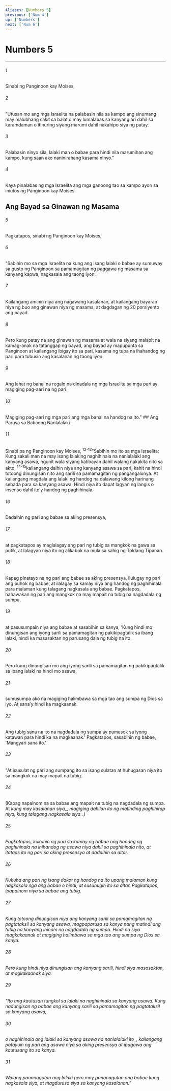 ```yaml
---
Aliases: [Numbers 5]
previous: ['Num 4']
up: ['Numbers']
next: ['Num 6']
---
```

# Numbers 5

***






















###### 1 










Sinabi ng Panginoon kay Moises, 





















###### 2 










"Utusan mo ang mga Israelita na palabasin nila sa kampo ang sinumang may malubhang sakit sa balat o may lumalabas sa kanyang ari dahil sa karamdaman o itinuring siyang marumi dahil nakahipo siya ng patay. 





















###### 3 










Palabasin ninyo sila, lalaki man o babae para hindi nila marumihan ang kampo, kung saan ako naninirahang kasama ninyo." 





















###### 4 










Kaya pinalabas ng mga Israelita ang mga ganoong tao sa kampo ayon sa iniutos ng Panginoon kay Moises.

## Ang Bayad sa Ginawan ng Masama 





















###### 5 










Pagkatapos, sinabi ng Panginoon kay Moises, 





















###### 6 










"Sabihin mo sa mga Israelita na kung ang isang lalaki o babae ay sumuway sa gusto ng Panginoon sa pamamagitan ng paggawa ng masama sa kanyang kapwa, nagkasala ang taong iyon. 





















###### 7 










Kailangang aminin niya ang nagawang kasalanan, at kailangang bayaran niya ng buo ang ginawan niya ng masama, at dagdagan ng 20 porsiyento ang bayad. 





















###### 8 










Pero kung patay na ang ginawan ng masama at wala na siyang malapit na kamag-anak na tatanggap ng bayad, ang bayad ay mapupunta sa Panginoon at kailangang ibigay ito sa pari, kasama ng tupa na ihahandog ng pari para tubusin ang kasalanan ng taong iyon. 





















###### 9 










Ang lahat ng banal na regalo na dinadala ng mga Israelita sa mga pari ay magiging pag-aari na ng pari. 





















###### 10 










Magiging pag-aari ng mga pari ang mga banal na handog na ito." ## Ang Parusa sa Babaeng Nanlalalaki 





















###### 11 










Sinabi pa ng Panginoon kay Moises, <sup class="versenum">12-13</sup>"Sabihin mo ito sa mga Israelita: Kung sakali man na may isang lalaking naghihinala na nanlalalaki ang kanyang asawa, ngunit wala siyang katibayan dahil walang nakakita nito sa akto, <sup class="versenum">14-15</sup>kailangang dalhin niya ang kanyang asawa sa pari, kahit na hindi totoong dinungisan nito ang sarili sa pamamagitan ng pangangalunya. At kailangang magdala ang lalaki ng handog na dalawang kilong harinang sebada para sa kanyang asawa. Hindi niya ito dapat lagyan ng langis o insenso dahil itoʼy handog ng paghihinala. 





















###### 16 










Dadalhin ng pari ang babae sa aking presensya, 





















###### 17 










at pagkatapos ay maglalagay ang pari ng tubig sa mangkok na gawa sa putik, at lalagyan niya ito ng alikabok na mula sa sahig ng Toldang Tipanan. 





















###### 18 










Kapag pinatayo na ng pari ang babae sa aking presensya, ilulugay ng pari ang buhok ng babae, at ilalagay sa kamay niya ang handog ng paghihinala para malaman kung talagang nagkasala ang babae. Pagkatapos, hahawakan ng pari ang mangkok na may mapait na tubig na nagdadala ng sumpa, 





















###### 19 










at pasusumpain niya ang babae at sasabihin sa kanya, 'Kung hindi mo dinungisan ang iyong sarili sa pamamagitan ng pakikipagtalik sa ibang lalaki, hindi ka masasaktan ng parusang dala ng tubig na ito. 





















###### 20 










Pero kung dinungisan mo ang iyong sarili sa pamamagitan ng pakikipagtalik sa ibang lalaki na hindi mo asawa, 





















###### 21 










sumusumpa ako na magiging halimbawa sa mga tao ang sumpa ng Dios sa iyo. At sanaʼy hindi ka magkaanak. 





















###### 22 










Ang tubig sana na ito na nagdadala ng sumpa ay pumasok sa iyong katawan para hindi ka na magkaanak.' Pagkatapos, sasabihin ng babae, 'Mangyari sana ito.' 





















###### 23 










"At isusulat ng pari ang sumpang ito sa isang sulatan at huhugasan niya ito sa mangkok na may mapait na tubig. 





















###### 24 










(Kapag napainom na sa babae ang mapait na tubig na nagdadala ng sumpa. At <i class="trans-change">kung may kasalanan siya_, magiging dahilan ito ng matinding paghihirap niya, <i class="trans-change">kung talagang nagkasala siya_.) 





















###### 25 










Pagkatapos, kukunin ng pari sa kamay ng babae ang handog ng paghihinala na inihandog ng asawa niya dahil sa paghihinala nito, at itataas ito ng pari sa aking presensya at dadalhin sa altar. 





















###### 26 










Kukuha ang pari ng isang dakot ng handog na ito upang malaman kung nagkasala nga ang babae o hindi, at susunugin ito sa altar. Pagkatapos, ipapainom niya sa babae ang tubig. 





















###### 27 










Kung totoong dinungisan niya ang kanyang sarili sa pamamagitan ng pagtataksil sa kanyang asawa, magpaparusa sa kanya nang matindi ang tubig na kanyang ininom na nagdadala ng sumpa. Hindi na siya magkakaanak at magiging halimbawa sa mga tao ang sumpa ng Dios sa kanya. 





















###### 28 










Pero kung hindi niya dinungisan ang kanyang sarili, hindi siya masasaktan, at magkakaanak siya. 





















###### 29 










"Ito ang kautusan tungkol sa lalaki na naghihinala sa kanyang asawa. Kung nadungisan ng babae ang kanyang sarili sa pamamagitan ng pagtataksil sa kanyang asawa, 





















###### 30 










o naghihinala ang lalaki sa kanyang asawa <i class="trans-change">na nanlalalaki ito_, kailangang patayuin ng pari ang asawa niya sa aking presensya at ipagawa ang kautusang ito sa kanya. 





















###### 31 










Walang pananagutan ang lalaki pero may pananagutan ang babae kung nagkasala siya, at magdurusa siya sa kanyang kasalanan."
